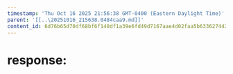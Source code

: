 ```yaml
---
timestamp: 'Thu Oct 16 2025 21:56:38 GMT-0400 (Eastern Daylight Time)'
parent: '[[..\20251016_215638.0484caa9.md]]'
content_id: 6d76b65d70df68bf6f140df1a39e6fd49d7167aae4d02faa5b63362744266256
---
```


# response:
